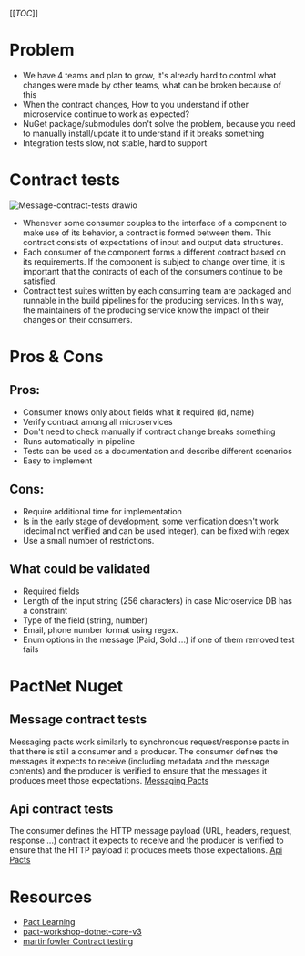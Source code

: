 [[_TOC_]]

# Problem
* We have 4 teams and plan to grow, it's already hard to control what changes were made by other teams, what can be broken because of this
* When the contract changes, How to you understand if other microservice continue to work as expected?
* NuGet package/submodules don't solve the problem, because you need to manually install/update it to understand if it breaks something
* Integration tests slow, not stable, hard to support

# Contract tests  
![Message-contract-tests drawio](https://user-images.githubusercontent.com/14298158/172701493-2ebf0d2c-0afc-4a57-95d4-c9c7ce72c9d4.png)

* Whenever some consumer couples to the interface of a component to make use of its behavior, a contract is formed between them. This contract consists of expectations of input and output data structures.
* Each consumer of the component forms a different contract based on its requirements. If the component is subject to change over time, it is important that the contracts of each of the consumers continue to be satisfied.
* Contract test suites written by each consuming team are packaged and runnable in the build pipelines for the producing services. In this way, the maintainers of the producing service know the impact of their changes on their consumers.

# Pros & Cons

## Pros:
* Consumer knows only about fields what it required (id, name)
* Verify contract among all microservices
* Don't need to check manually if contract change breaks something
* Runs automatically in pipeline
* Tests can be used as a documentation and describe different scenarios
* Easy to implement

## Cons:
* Require additional time for implementation
* Is in the early stage of development, some verification doesn't work (decimal not verified and can be used integer), can be fixed with regex
* Use a small number of restrictions.

## What could be validated
* Required fields
* Length of the input string (256 characters) in case Microservice DB has a constraint
* Type of the field (string, number)
* Email, phone number format using regex.
* Enum options in the message (Paid, Sold ...) if one of them removed test fails


# PactNet Nuget
## Message contract tests
Messaging pacts work similarly to synchronous request/response pacts in that there is still a consumer and a producer. The consumer defines the messages it expects to receive (including metadata and the message contents) and the producer is verified to ensure that the messages it produces meet those expectations. [Messaging Pacts](https://github.com/pact-foundation/pact-net/blob/master/docs/messaging-pacts.md)


## Api contract tests
The consumer defines the HTTP message payload (URL, headers, request, response ...) contract it expects to receive and the producer is verified to ensure that the HTTP payload it produces meets those expectations.
[Api Pacts](https://github.com/pact-foundation/pact-net)

# Resources
* [Pact Learning](https://github.com/DiUS/pact-workshop-dotnet-core-v3/blob/master/LEARNING.md)
* [pact-workshop-dotnet-core-v3](https://github.com/DiUS/pact-workshop-dotnet-core-v3/)
* [martinfowler Contract testing ](https://martinfowler.com/articles/microservice-testing/#testing-contract-introduction)
